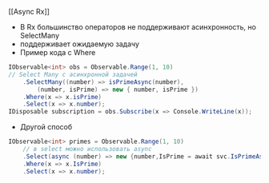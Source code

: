[[Async Rx]]
- В Rx большинство операторов не поддерживают асинхронность, но SelectMany
- поддерживает ожидаемую задачу
- Пример кода с Where
```cs
IObservable<int> obs = Observable.Range(1, 10)
// Select Many с асинхронной задачей
	.SelectMany((number) => isPrimeAsync(number),
		(number, isPrime) => new { number, isPrime })
	.Where(x => x.isPrime)
	.Select(x => x.number);
IDisposable subscription = obs.Subscribe(x => Console.WriteLine(x));
```
- Другой способ
```cs
IObservable<int> primes = Observable.Range(1, 10)
    // в select можно использовать async
	.Select(async (number) => new {number,IsPrime = await svc.IsPrimeAsync(number))
	.Where(x => x.IsPrime)
	.Select(x => x.number);
```